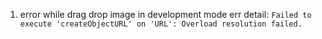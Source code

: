 1. error while drag drop image in development mode
   err detail:
   `Failed to execute 'createObjectURL' on 'URL': Overload resolution failed.`
